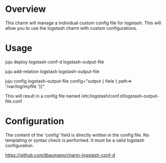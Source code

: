 # Overview

This charm will manage a individual custom config file for logstash.
This will allow you to use the logstash charm with custom configurations.

# Usage

juju deploy logstash-conf-d logstash-output-file

juju add-relation logstash logstash-output-file

juju config logstash-output-file config="output { fiele { path=> '/var/log/myfile '}}"

This will result in a config file named /etc/logstash/conf.d/logstash-output-file.conf


# Configuration

The content of the 'config' field is directly written in the config file.
No templating or syntax check is performed. It must be a valid logstash configuration.


https://github.com/tbaumann/charm-logstash-conf-d
